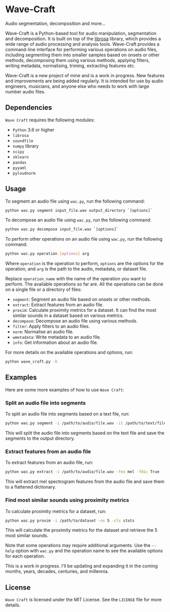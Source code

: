 # Wave-Craft
Audio segmentation, decomposition and more...

Wave-Craft is a Python-based tool for audio manipulation, segmentation and decomposition. It is built on top of the [librosa](https://librosa.org) library, which provides a wide range of audio processing and analysis tools. Wave-Craft provides a command-line interface for performing various operations on audio files, including segmenting them into smaller samples based on onsets or other methods, decomposing them using various methods, applying filters, writing metadata, normalising, triming, extracting features etc. 

Wave-Craft is a new project of mine and is a work in progress. New features and improvements are being added regularly. It is intended for use by audio engineers, musicians, and anyone else who needs to work with large number audio files.


## Dependencies

`Wave Craft` requires the following modules:

- `Python` 3.6 or higher
- `librosa`
- `soundfile`
- `numpy` library
- `scipy`
- `sklearn`
- `pandas`
- `pyyaml`
- `pyloudnorm`


## Usage

To segment an audio file using `wac.py`, run the following command:

```sh
python wac.py segment input_file.wav output_directory `[options]`
```

To decompose an audio file using `wac.py`, run the following command:

```sh
python wac.py decompose input_file.wav `[options]`
```

To perform other operations on an audio file using `wac.py`, run the following command:

```sh
python wac.py operation [options] arg
```

Where `operation` is the operation to perform, `options` are the options for the operation, and `arg` is the path to the audio, metadata, or dataset file. 

Replace `operation_name` with the name of the operation you want to perform. The available operations so far are. All the operations can be done on a single file or a directory of files:

- `segment`: Segment an audio file based on onsets or other methods.
- `extract`: Extract features from an audio file.
- `proxim`: Calculate proximity metrics for a dataset. It can find the most similar sounds in a dataset based on various metrics.
- `decompose`: Decompose an audio file using various methods.
- `filter`: Apply filters to an audio files.
- `norm`: Normalise an audio file.
- `wmetadata`: Write metadata to an audio file.
- `info`: Get information about an audio file.


For more details on the available operations and options, run:

```sh
python wave_craft.py -h
```

## Examples

Here are some more examples of how to use `Wave Craft`:

### Split an audio file into segments

To split an audio file into segments based on a text file, run:

```sh
python wac.py segment -i /path/to/audio/file.wav -it /path/to/text/file.txt -o /path/to/output/directory
```

This will split the audio file into segments based on the text file and save the segments to the output directory.

### Extract features from an audio file

To extract features from an audio file, run:

```sh
python wac.py extract -i /path/to/audio/file.wav -fex mel -fdic True
```

This will extract mel spectrogram features from the audio file and save them to a flattened dictionary.

### Find most similar sounds using proximity metrics

To calculate proximity metrics for a dataset, run:

```sh
python wac.py proxim -i /path/to/dataset -ns 5 -cls stats
```

This will calculate the proximity metrics for the dataset and retrieve the 5 most similar sounds.


Note that some operations may require additional arguments. Use the `--help` option with `wac.py` and the operation name to see the available options for each operation.

This is a work in progress. I'll be updating and expanding it in the coming months, years, decades, centuries, and millennia.


## License

`Wave Craft` is licensed under the MIT License. See the `LICENSE` file for more details.